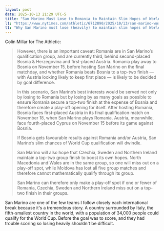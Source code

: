 ```yaml
---
layout: post
date: 2025-10-13 21:29 UTC-5
title: "San Marino Must Lose to Romania to Maintain Slim Hopes of World Cup Qualification"
l1: "https://www.nytimes.com/athletic/6712890/2025/10/13/san-marino-world-cup-qualification-how/"
t1: "Why San Marino must lose (heavily) to maintain slim hopes of World Cup qualification"
---
```


Colin Millar for The Athletic:

> However, there is an important caveat: Romania are in San Marino’s qualification group, and are currently third, behind second-placed Bosnia & Herzegovina and first-placed Austria. Romania play away to Bosnia on November 15, before hosting San Marino on the final matchday, and whether Romania beats Bosnia to a top-two finish — with Austria looking likely to keep first place — is likely to be decided by goal difference.
> 
> In this scenario, San Marino’s best interests would be served not only by losing to Romania but by losing by as many goals as possible to ensure Romania secure a top-two finish at the expense of Bosnia and therefore create a play-off opening for itself. After hosting Romania, Bosnia faces first-placed Austria in its final qualification match on November 18, when San Marino plays Romania. Austria, meanwhile, face fourth-placed Cyprus on November 15 before its game against Bosnia.
> 
> If Bosnia gets favourable results against Romania and/or Austria, San Marino’s slim chances of World Cup qualification will dwindle.
> 
> San Marino will also hope that Czechia, Sweden and Northern Ireland maintain a top-two group finish to boost its own hopes. North Macedonia and Wales are in the same group, so one will miss out on a play-off spot, while Moldova has lost all five group matches and therefore cannot mathematically qualify through its group.
> 
> San Marino can therefore only make a play-off spot if one or fewer of Romania, Czechia, Sweden and Northern Ireland miss out on a top-two finish in their groups.

San Marino are one of the few teams I follow closely each international break because it's a tremendous story. A country surrounded by Italy, the fifth-smallest country in the world, with a population of 34,000 people could qualify for the World Cup. Before the goal was to score, and they had trouble scoring so losing heavily shouldn't be difficult.